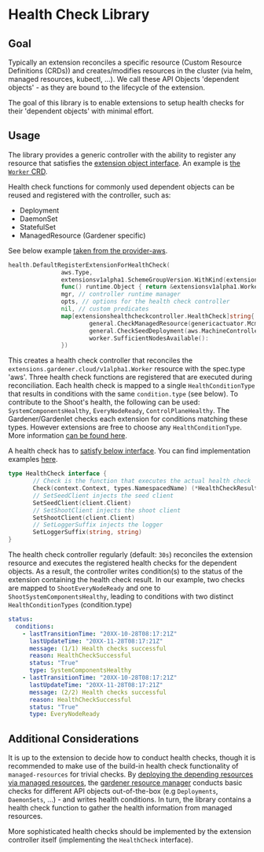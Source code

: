 # Health Check Library

## Goal

Typically an extension reconciles a specific resource (Custom Resource Definitions (CRDs)) and creates/modifies resources in the cluster (via helm, managed resources, kubectl, ...).
We call these API Objects 'dependent objects' - as they are bound to the lifecycle of the extension.

The goal of this library is to enable extensions to setup health checks for their 'dependent objects' with minimal effort.

## Usage

The library provides a generic controller with the ability to register any resource that satisfies the [extension object interface](https://github.com/gardener/gardener/blob/master/pkg/apis/extensions/v1alpha1/types.go).
An example is [the `Worker` CRD](https://github.com/gardener/gardener/blob/master/pkg/apis/extensions/v1alpha1/types_worker.go).

Health check functions for commonly used dependent objects can be reused and registered with the controller, such as:
- Deployment
- DaemonSet
- StatefulSet
- ManagedResource (Gardener specific)

See below example [taken from the provider-aws](https://github.com/gardener/gardener-extensions/blob/master/controllers/provider-aws/pkg/controller/healthcheck/add.go).
```go
health.DefaultRegisterExtensionForHealthCheck(
               aws.Type,
               extensionsv1alpha1.SchemeGroupVersion.WithKind(extensionsv1alpha1.WorkerResource),
               func() runtime.Object { return &extensionsv1alpha1.Worker{} },
               mgr, // controller runtime manager
               opts, // options for the health check controller
               nil, // custom predicates
               map[extensionshealthcheckcontroller.HealthCheck]string{
                       general.CheckManagedResource(genericactuator.McmShootResourceName): string(gardencorev1beta1.ShootSystemComponentsHealthy),
                       general.CheckSeedDeployment(aws.MachineControllerManagerName):      string(gardencorev1beta1.ShootEveryNodeReady),
                       worker.SufficientNodesAvailable():                                  string(gardencorev1beta1.ShootEveryNodeReady),
               })
```
This creates a health check controller that reconciles the `extensions.gardener.cloud/v1alpha1.Worker` resource with the spec.type 'aws'.
Three health check functions are registered that are executed during reconciliation.
Each health check is mapped to a single `HealthConditionType` that results in conditions with the same `condition.type` (see below).
To contribute to the Shoot's health, the following can be used: `SystemComponentsHealthy`, `EveryNodeReady`, `ControlPlaneHealthy`.
The Gardener/Gardenlet checks each extension for conditions matching these types.
However extensions are free to choose any `HealthConditionType`.
More information [can be found here](https://github.com/gardener/gardener/blob/master/docs/extensions/shoot-health-status-conditions.md).

A health check has to [satisfy below interface](https://github.com/gardener/gardener-extensions/blob/master/pkg/controller/healthcheck/actuator.go).
You can find implementation examples [here](https://github.com/gardener/gardener-extensions/tree/master/pkg/controller/healthcheck/general).
```go
type HealthCheck interface {
       // Check is the function that executes the actual health check
       Check(context.Context, types.NamespacedName) (*HealthCheckResult, error)
       // SetSeedClient injects the seed client
       SetSeedClient(client.Client)
       // SetShootClient injects the shoot client
       SetShootClient(client.Client)
       // SetLoggerSuffix injects the logger
       SetLoggerSuffix(string, string)
}
```

The health check controller regularly (default: `30s`) reconciles the extension resource and executes the registered health checks for the dependent objects.
As a result, the controller writes condition(s) to the status of the extension containing the health check result.
In our example, two checks are mapped to `ShootEveryNodeReady` and one to `ShootSystemComponentsHealthy`, leading to conditions with two distinct `HealthConditionTypes` (condition.type)

```yaml
status:
  conditions:
    - lastTransitionTime: "20XX-10-28T08:17:21Z"
      lastUpdateTime: "20XX-11-28T08:17:21Z"
      message: (1/1) Health checks successful
      reason: HealthCheckSuccessful
      status: "True"
      type: SystemComponentsHealthy
    - lastTransitionTime: "20XX-10-28T08:17:21Z"
      lastUpdateTime: "20XX-11-28T08:17:21Z"
      message: (2/2) Health checks successful
      reason: HealthCheckSuccessful
      status: "True"
      type: EveryNodeReady
```

## Additional Considerations
It is up to the extension to decide how to conduct health checks, though it is recommended to make use of the build-in health check functionality of `managed-resources` for trivial checks.
By [deploying the depending resources via managed resources](https://github.com/gardener/gardener-extensions/blob/master/pkg/controller/worker/genericactuator/machine_controller_manager.go), the [gardener resource manager](https://github.com/gardener/gardener-resource-manager) conducts basic checks for different API objects out-of-the-box (e.g `Deployments`, `DaemonSets`, ...) - and writes health conditions.
In turn, the library contains a health check function to gather the health information from managed resources.

More sophisticated health checks should be implemented by the extension controller itself (implementing the `HealthCheck` interface).
